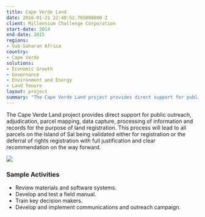```yaml
---
title: Cape Verde Land
date: 2016-01-21 22:40:52.765000000 Z
client: Millennium Challenge Corporation
start-date: 2014
end-date: 2015
regions:
- Sub-Saharan Africa
country:
- Cape Verde
solutions:
- Economic Growth
- Governance
- Environment and Energy
- Land Tenure
layout: project
summary: "The Cape Verde Land project provides direct support for public outreach, adjudication, parcel mapping, data capture, processing of information and records for the purpose of land registration."
---
```

The Cape Verde Land project provides direct support for public outreach, adjudication, parcel mapping, data capture, processing of information and records for the purpose of land registration. This process will lead to all parcels on the Island of Sal being validated either for registration or the deferral of rights registration with full justification and clear recommendation on the way forward.

![][1]

###  Sample Activities

* Review materials and software systems.
* Develop and test a field manual.
* Train key decision makers.
* Develop and implement communications and outreach campaign.

[1]: /assets/images/projects/CapeV.jpg
